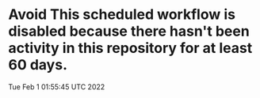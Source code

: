 # Avoid This scheduled workflow is disabled because there hasn't been activity in this repository for at least 60 days.
Tue Feb  1 01:55:45 UTC 2022
